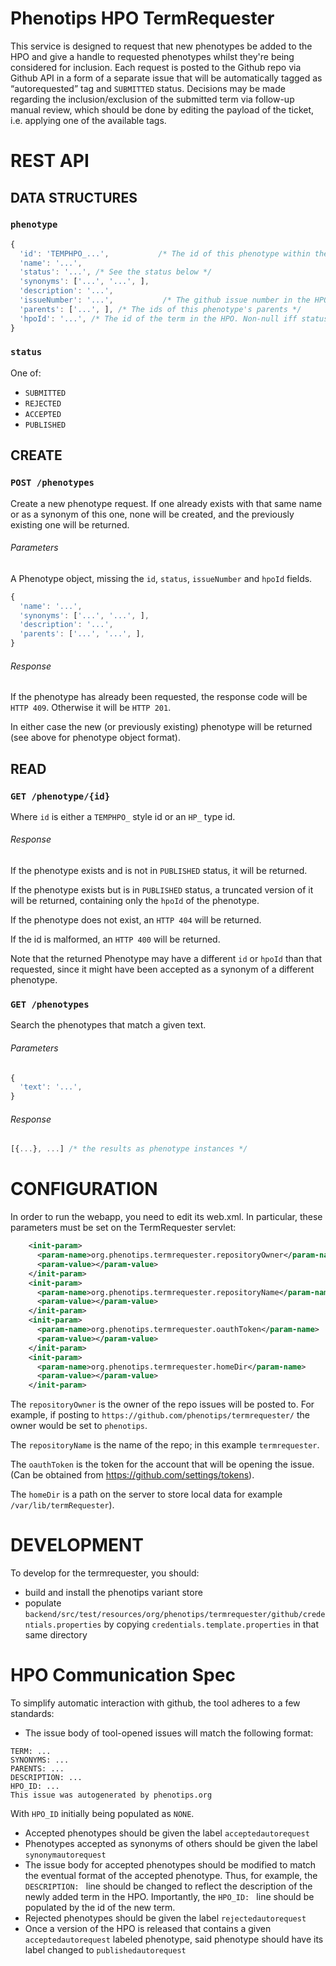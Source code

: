 Phenotips HPO TermRequester
===========================

This service is designed to request that new phenotypes be added to the HPO and give a handle
to requested phenotypes whilst they're being considered for inclusion. Each request is posted to the Github repo via Github API in a form of a separate issue that will be automatically tagged as “autorequested” tag and `SUBMITTED` status. Decisions may be made regarding the inclusion/exclusion of the submitted term via follow-up manual review, which should be done by editing the payload of the ticket, i.e. applying one of the available tags.

REST API
========

DATA STRUCTURES
---------------

### `phenotype`

```javascript
{
  'id': 'TEMPHPO_...',           /* The id of this phenotype within the request service */
  'name': '...',
  'status': '...', /* See the status below */
  'synonyms': ['...', '...', ],
  'description': '...',
  'issueNumber': '...',           /* The github issue number in the HPO's github */
  'parents': ['...', ], /* The ids of this phenotype's parents */
  'hpoId': '...', /* The id of the term in the HPO. Non-null iff status == ACCEPTED */
}
```

### `status`

One of:

- `SUBMITTED`
- `REJECTED`
- `ACCEPTED`
- `PUBLISHED`

CREATE
------

### `POST /phenotypes`

Create a new phenotype request.
If one already exists with that same name or as a synonym of this one, none will be
created, and the previously existing one will be returned.

###### Parameters

A Phenotype object, missing the `id`, `status`, `issueNumber` and `hpoId` fields.

```javascript
{
  'name': '...',
  'synonyms': ['...', '...', ],
  'description': '...',
  'parents': ['...', '...', ],
}
```

###### Response

If the phenotype has already been requested, the response code will be `HTTP 409`.
Otherwise it will be `HTTP 201`.

In either case the new (or previously existing) phenotype will be returned
(see above for phenotype object format).

READ
----

### `GET /phenotype/{id}`

Where `id` is either a `TEMPHPO_` style id or an `HP_` type id.

###### Response

If the phenotype exists and is not in `PUBLISHED` status, it will be returned.

If the phenotype exists but is in `PUBLISHED` status, a truncated version of it will be returned,
containing only the `hpoId` of the phenotype.

If the phenotype does not exist, an `HTTP 404` will be returned.

If the id is malformed, an `HTTP 400` will be returned.

Note that the returned Phenotype may have a different `id` or `hpoId` than that requested,
since it might have been accepted as a synonym of a different phenotype.

### `GET /phenotypes`

Search the phenotypes that match a given text.

###### Parameters

```javascript
{
  'text': '...',
}
```

###### Response

```javascript
[{...}, ...] /* the results as phenotype instances */
```

CONFIGURATION
=============

In order to run the webapp, you need to edit its web.xml. In particular, these parameters must
be set on the TermRequester servlet:

```xml
    <init-param>
      <param-name>org.phenotips.termrequester.repositoryOwner</param-name>
      <param-value></param-value>
    </init-param>
    <init-param>
      <param-name>org.phenotips.termrequester.repositoryName</param-name>
      <param-value></param-value>
    </init-param>
    <init-param>
      <param-name>org.phenotips.termrequester.oauthToken</param-name>
      <param-value></param-value>
    </init-param>
    <init-param>
      <param-name>org.phenotips.termrequester.homeDir</param-name>
      <param-value></param-value>
    </init-param>
```
The `repositoryOwner` is the owner of the repo issues will be posted to. For example, if posting to `https://github.com/phenotips/termrequester/` the owner would be set to `phenotips`.

The `repositoryName` is the name of the repo; in this example `termrequester`.

The `oauthToken` is the token for the account that will be opening the issue. (Can be obtained from https://github.com/settings/tokens).

The `homeDir` is a path on the server to store local data for example `/var/lib/termRequester`).

DEVELOPMENT
===========

To develop for the termrequester, you should:

- build and install the phenotips variant store
- populate `backend/src/test/resources/org/phenotips/termrequester/github/credentials.properties`
  by copying `credentials.template.properties` in that same directory


HPO Communication Spec
======================

To simplify automatic interaction with github, the tool adheres to a few standards:

- The issue body of tool-opened issues will match the following format:
```
TERM: ...
SYNONYMS: ...
PARENTS: ...
DESCRIPTION: ...
HPO_ID: ...
This issue was autogenerated by phenotips.org
```
  With `HPO_ID` initially being populated as `NONE`.
- Accepted phenotypes should be given the label `acceptedautorequest`
- Phenotypes accepted as synonyms of others should be given the label `synonymautorequest`
- The issue body for accepted phenotypes should be modified to match the eventual format of the
  accepted phenotype. Thus, for example, the `DESCRIPTION: ` line should be changed to reflect
  the description of the newly added term in the HPO. Importantly, the `HPO_ID: ` line should
  be populated by the id of the new term.
- Rejected phenotypes should be given the label `rejectedautorequest`
- Once a version of the HPO is released that contains a given `acceptedautorequest` labeled phenotype,
  said phenotype should have its label changed to `publishedautorequest`

